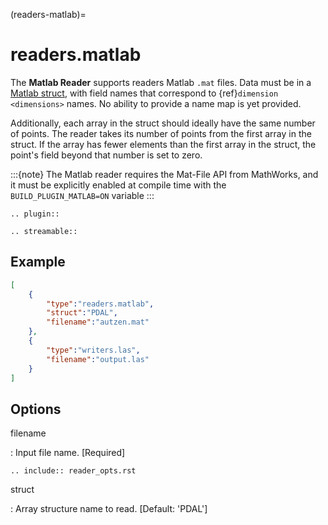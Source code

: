 (readers-matlab)=

# readers.matlab

The **Matlab Reader** supports readers Matlab `.mat` files. Data
must be in a [Matlab struct], with field names that correspond to
{ref}`dimension <dimensions>` names. No ability to provide a name map is yet
provided.

Additionally, each array in the struct should ideally have the
same number of points. The reader takes its number of points
from the first array in the struct. If the array has fewer
elements than the first array in the struct, the point's field
beyond that number is set to zero.

:::{note}
The Matlab reader requires the Mat-File API from MathWorks, and it must be
explicitly enabled at compile time with the `BUILD_PLUGIN_MATLAB=ON`
variable
:::

```{eval-rst}
.. plugin::
```

```{eval-rst}
.. streamable::
```

## Example

```json
[
    {
        "type":"readers.matlab",
        "struct":"PDAL",
        "filename":"autzen.mat"
    },
    {
        "type":"writers.las",
        "filename":"output.las"
    }
]
```

## Options

filename

: Input file name. \[Required\]

```{eval-rst}
.. include:: reader_opts.rst
```

struct

: Array structure name to read. \[Default: 'PDAL'\]

[matlab struct]: https://www.mathworks.com/help/matlab/ref/struct.html
